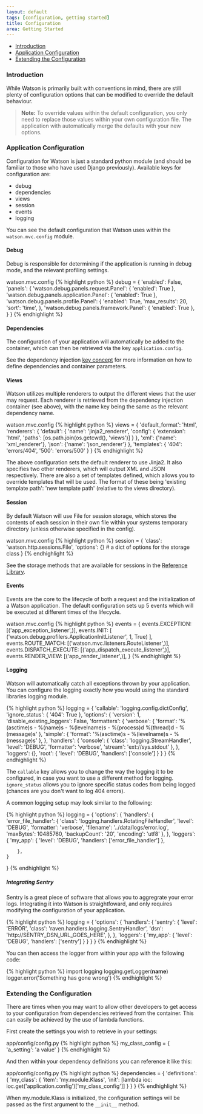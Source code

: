 ```yaml
---
layout: default
tags: [configuration, getting started]
title: Configuration
area: Getting Started
---
```

<section>

* [Introduction](#introduction)
* [Application Configuration](#application)
* [Extending the Configuration](#extending)


### <a id="introduction"></a>Introduction
While Watson is primarily built with conventions in mind, there are still plenty of configuration options that can be modified to override the default behaviour.

> **Note:** To override values within the default configuration, you only need to replace those values within your own configuration file. The application with automatically merge the defaults with your new options.

### <a id="application"></a>Application Configuration

Configuration for Watson is just a standard python module (and should be familiar to those who have used Django previously). Available keys for configuration are:

* debug
* dependencies
* views
* session
* events
* logging

You can see the default configuration that Watson uses within the `watson.mvc.config` module.

#### Debug

Debug is responsible for determining if the application is running in debug mode, and the relevant profiling settings.

<span class="sub">watson.mvc.config</span>
{% highlight python %}
debug = {
    'enabled': False,
    'panels': {
        'watson.debug.panels.request.Panel': {
            'enabled': True
        },
        'watson.debug.panels.application.Panel': {
            'enabled': True
        },
        'watson.debug.panels.profile.Panel': {
            'enabled': True,
            'max_results': 20,
            'sort': 'time',
        },
        'watson.debug.panels.framework.Panel': {
            'enabled': True
        },
    }
}
{% endhighlight %}

#### Dependencies

The configuration of your application will automatically be added to the container, which can then be retrieved via the key `application.config`.

See the dependency injection [key concept](/watson/key-concepts/dependencyinjection.html#configuring) for more information on how to define dependencies and container parameters.

#### Views

Watson utilizes multiple renderers to output the different views that the user may request. Each renderer is retrieved
from the dependency injection container (see above), with the name key being the same as the relevant dependency name.

<span class="sub">watson.mvc.config</span>
{% highlight python %}
views = {
    'default_format': 'html',
    'renderers': {
        'default': {
            'name': 'jinja2_renderer',
            'config': {
                'extension': 'html',
                'paths': [os.path.join(os.getcwd(), 'views')]
            }
        },
        'xml': {'name': 'xml_renderer'},
        'json': {'name': 'json_renderer'}
    },
    'templates': {
        '404': 'errors/404',
        '500': 'errors/500'
    }
}
{% endhighlight %}

The above configuration sets the default renderer to use Jinja2. It also specifies two other renderers, which will output
XML and JSON respectively.
There are also a set of templates defined, which allows you to override templates that will be used. The format of these being 'existing template path': 'new template path' (relative to the views directory).


#### Session

By default Watson will use File for session storage, which stores the contents of each session in their own file
within your systems temporary directory (unless otherwise specified in the config).

<span class="sub">watson.mvc.config</span>
{% highlight python %}
session = {
    'class': 'watson.http.sessions.File',
    'options': {}  # a dict of options for the storage class
}
{% endhighlight %}

See the storage methods that are available for sessions in the [Reference Library](/watson/reference-library/http/sessions.html).


#### Events

Events are the core to the lifecycle of both a request and the initialization of a Watson application. The default configuration sets up 5 events which will be executed at different times of the lifecycle.

<span class="sub">watson.mvc.config</span>
{% highlight python %}
events = {
    events.EXCEPTION: [('app_exception_listener',)],
    events.INIT: [
        ('watson.debug.profilers.ApplicationInitListener', 1, True)
    ],
    events.ROUTE_MATCH: [('watson.mvc.listeners.RouteListener',)],
    events.DISPATCH_EXECUTE: [('app_dispatch_execute_listener',)],
    events.RENDER_VIEW: [('app_render_listener',)],
}
{% endhighlight %}

#### Logging

Watson will automatically catch all exceptions thrown by your application. You can configure the logging exactly how you would using the standard libraries logging module.

{% highlight python %}
logging = {
    'callable': 'logging.config.dictConfig',
    'ignore_status': {
        '404': True
    },
    'options': {
        'version': 1,
        'disable_existing_loggers': False,
        'formatters': {
            'verbose': {
                'format': '%(asctime)s - %(name)s - %(levelname)s - %(process)d %(thread)d - %(message)s'
            },
            'simple': {
                'format': '%(asctime)s - %(levelname)s - %(message)s'
            },
        },
        'handlers': {
            'console': {
                'class': 'logging.StreamHandler',
                'level': 'DEBUG',
                'formatter': 'verbose',
                'stream': 'ext://sys.stdout'
            },
        },
        'loggers': {},
        'root': {
            'level': 'DEBUG',
            'handlers': ['console']
        }
    }
}
{% endhighlight %}

The `callable` key allows you to change the way the logging it to be configured, in case you want to use a different method for logging. `ignore_status` allows you to ignore specific status codes from being logged (chances are you don't want to log 404 errors).

A common logging setup may look similar to the following:

{% highlight python %}
logging = {
    'options': {
        'handlers': {
            'error_file_handler': {
                'class': 'logging.handlers.RotatingFileHandler',
                'level': 'DEBUG',
                'formatter': 'verbose',
                'filename': '../data/logs/error.log',
                'maxBytes': 10485760,
                'backupCount': '20',
                'encoding': 'utf8'
            },
        },
        'loggers': {
            'my_app': {
                'level': 'DEBUG',
                'handlers': ['error_file_handler']
            },

        },
    }
}
{% endhighlight %}


##### Integrating Sentry

Sentry is a great piece of software that allows you to aggregrate your error logs. Integrating it into Watson is straightfoward, and only requires modifying the configuration of your application.

{% highlight python %}
logging = {
    'options': {
        'handlers': {
            'sentry': {
                'level': 'ERROR',
                'class': 'raven.handlers.logging.SentryHandler',
                'dsn': 'http://SENTRY_DSN_URL_GOES_HERE',
            },
        },
        'loggers': {
            'my_app': {
                'level': 'DEBUG',
                'handlers': ['sentry']
            }
        }
    }
}
{% endhighlight %}

You can then access the logger from within your app with the following code:

{% highlight python %}
import logging
logging.getLogger(__name__)
logger.error('Something has gone wrong')
{% endhighlight %}

### <a id="extending"></a>Extending the Configuration

There are times when you may want to allow other developers to get access to your configuration from dependencies retrieved from the
container. This can easily be achieved by the use of lambda functions.

First create the settings you wish to retrieve in your settings:

<span class="sub">app/config/config.py</span>
{% highlight python %}
my_class_config = {
	'a_setting': 'a value'
}
{% endhighlight %}

And then within your dependency definitions you can reference it like this:

<span class="sub">app/config/config.py</span>
{% highlight python %}
dependencies = {
	'definitions': {
		'my_class': {
			'item': 'my.module.Klass',
			'init': [lambda ioc: ioc.get('application.config')['my_class_config']]
		}
	}
}
{% endhighlight %}

When my.module.Klass is initialized, the configuration settings will be passed as the first argument to the `__init__` method.

</section>
